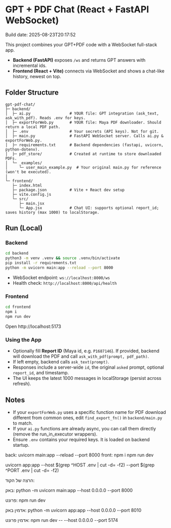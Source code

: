 # GPT + PDF Chat (React + FastAPI WebSocket)

Build date: 2025-08-23T20:17:52

This project combines your GPT+PDF code with a WebSocket full-stack app.

- **Backend (FastAPI)** exposes `/ws` and returns GPT answers with incremental ids.
- **Frontend (React + Vite)** connects via WebSocket and shows a chat-like history, newest on top.

## Folder Structure

```
gpt-pdf-chat/
├─ backend/
│  ├─ ai.py                 # YOUR file: GPT integration (ask_text, ask_with_pdf). Reads .env for keys.
│  ├─ exportForWeb.py       # YOUR file: Maya PDF downloader. Should return a local PDF path.
│  ├─ .env                  # Your secrets (API keys). Not for git.
│  ├─ main.py               # FastAPI WebSocket server. Calls ai.py & exportForWeb.py.
│  ├─ requirements.txt      # Backend dependencies (fastapi, uvicorn, python-dotenv).
│  ├─ pdf_store/            # Created at runtime to store downloaded PDFs.
│  └─ _examples/
│     └─ user_main_example.py  # Your original main.py for reference (won't be executed).
│
└─ frontend/
   ├─ index.html
   ├─ package.json          # Vite + React dev setup
   ├─ vite.config.js
   └─ src/
      ├─ main.jsx
      └─ App.jsx            # Chat UI: supports optional report_id; saves history (max 1000) to localStorage.
```

## Run (Local)

### Backend

```bash
cd backend
python3 -m venv .venv && source .venv/bin/activate
pip install -r requirements.txt
python -m uvicorn main:app --reload --port 8000
```

- WebSocket endpoint: `ws://localhost:8000/ws`
- Health check: `http://localhost:8000/api/health`

### Frontend

```bash
cd frontend
npm i
npm run dev
```

Open http://localhost:5173

### Using the App

- Optionally fill **Report ID** (Maya id, e.g. `P1687146`). If provided, backend will download the PDF and call `ask_with_pdf(prompt, pdf_path)`.
- If left empty, backend calls `ask_text(prompt)`.
- Responses include a server-wide `id`, the original `asked` prompt, optional `report_id`, and timestamp.
- The UI keeps the latest 1000 messages in localStorage (persist across refresh).

## Notes

- If your `exportForWeb.py` uses a specific function name for PDF download different from common ones, edit `find_export_fn()` in `backend/main.py` to match.
- If your `ai.py` functions are already async, you can call them directly (remove the run_in_executor wrappers).
- Ensure `.env` contains your required keys. It is loaded on backend startup.

back:
uvicorn main:app --reload --port 8000
front:
npm i
npm run dev

uvicorn app:app --host $(grep ^HOST .env | cut -d= -f2) --port $(grep ^PORT .env | cut -d= -f2)

הרצה של הקוד:

באק:
python -m uvicorn main:app --host 0.0.0.0 --port 8000

פרונט:
npm run dev

אדמין באק:
python -m uvicorn app:app --host 0.0.0.0 --port 8010

אדמין פרונט:
npm run dev -- --host 0.0.0.0 --port 5174

